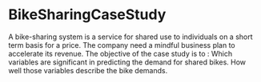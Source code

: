 # BikeSharingCaseStudy
A bike-sharing system is a service for shared use to individuals on a short term basis for a price. The company need a mindful business plan to accelerate its revenue. The objective of the case study is to : Which variables are significant in predicting the demand for shared bikes. How well those variables describe the bike demands. 
